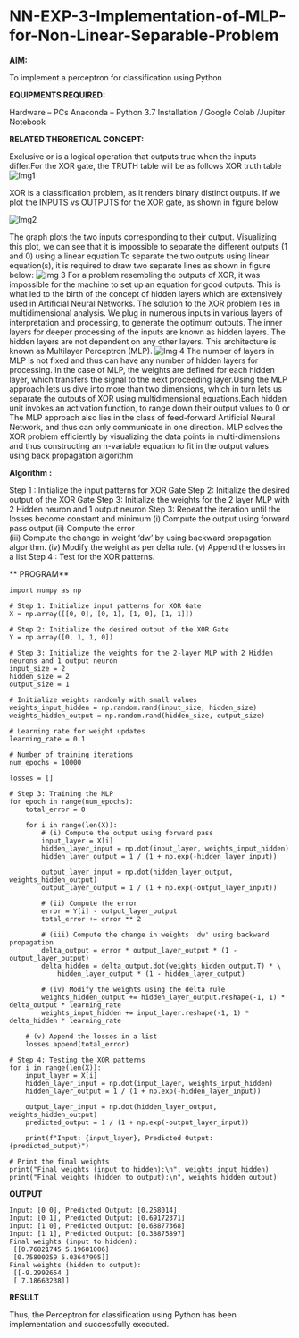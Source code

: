 # NN-EXP-3-Implementation-of-MLP-for-Non-Linear-Separable-Problem
**AIM:**

To implement a perceptron for classification using Python

**EQUIPMENTS REQUIRED:**

Hardware – PCs
Anaconda – Python 3.7 Installation / Google Colab /Jupiter Notebook

**RELATED THEORETICAL CONCEPT:**

Exclusive or is a logical operation that outputs true when the inputs differ.For the XOR gate, the TRUTH table will be as follows
XOR truth table
![Img1](https://user-images.githubusercontent.com/112920679/195774720-35c2ed9d-d484-4485-b608-d809931a28f5.gif)

XOR is a classification problem, as it renders binary distinct outputs. If we plot the INPUTS vs OUTPUTS for the XOR gate, as shown in figure below

![Img2](https://user-images.githubusercontent.com/112920679/195774898-b0c5886b-3d58-4377-b52f-73148a3fe54d.gif)

The graph plots the two inputs corresponding to their output. Visualizing this plot, we can see that it is impossible to separate the different outputs (1 and 0) using a linear equation.To separate the two outputs using linear equation(s), it is required to draw two separate lines as shown in figure below:
![Img 3](https://user-images.githubusercontent.com/112920679/195775012-74683270-561b-4a3a-ac62-cf5ddfcf49ca.gif)
For a problem resembling the outputs of XOR, it was impossible for the machine to set up an equation for good outputs. This is what led to the birth of the concept of hidden layers which are extensively used in Artificial Neural Networks. The solution to the XOR problem lies in multidimensional analysis. We plug in numerous inputs in various layers of interpretation and processing, to generate the optimum outputs.
The inner layers for deeper processing of the inputs are known as hidden layers. The hidden layers are not dependent on any other layers. This architecture is known as Multilayer Perceptron (MLP).
![Img 4](https://user-images.githubusercontent.com/112920679/195775183-1f64fe3d-a60e-4998-b4f5-abce9534689d.gif)
The number of layers in MLP is not fixed and thus can have any number of hidden layers for processing. In the case of MLP, the weights are defined for each hidden layer, which transfers the signal to the next proceeding layer.Using the MLP approach lets us dive into more than two dimensions, which in turn lets us separate the outputs of XOR using multidimensional equations.Each hidden unit invokes an activation function, to range down their output values to 0 or The MLP approach also lies in the class of feed-forward Artificial Neural Network, and thus can only communicate in one direction. MLP solves the XOR problem efficiently by visualizing the data points in multi-dimensions and thus constructing an n-variable equation to fit in the output values using back propagation algorithm

**Algorithm :**

Step 1 : Initialize the input patterns for XOR Gate
Step 2: Initialize the desired output of the XOR Gate
Step 3: Initialize the weights for the 2 layer MLP with 2 Hidden neuron 
              and 1 output neuron
Step 3: Repeat the  iteration  until the losses become constant and 
              minimum
              (i)  Compute the output using forward pass output
              (ii) Compute the error  
		          (iii) Compute the change in weight ‘dw’ by using backward 
                     propagation algorithm.
             (iv) Modify the weight as per delta rule.
             (v)   Append the losses in a list
Step 4 : Test for the XOR patterns.

** PROGRAM** 
```
import numpy as np

# Step 1: Initialize input patterns for XOR Gate
X = np.array([[0, 0], [0, 1], [1, 0], [1, 1]])

# Step 2: Initialize the desired output of the XOR Gate
Y = np.array([0, 1, 1, 0])

# Step 3: Initialize the weights for the 2-layer MLP with 2 Hidden neurons and 1 output neuron
input_size = 2
hidden_size = 2
output_size = 1

# Initialize weights randomly with small values
weights_input_hidden = np.random.rand(input_size, hidden_size)
weights_hidden_output = np.random.rand(hidden_size, output_size)

# Learning rate for weight updates
learning_rate = 0.1

# Number of training iterations
num_epochs = 10000

losses = []

# Step 3: Training the MLP
for epoch in range(num_epochs):
    total_error = 0

    for i in range(len(X)):
        # (i) Compute the output using forward pass
        input_layer = X[i]
        hidden_layer_input = np.dot(input_layer, weights_input_hidden)
        hidden_layer_output = 1 / (1 + np.exp(-hidden_layer_input))

        output_layer_input = np.dot(hidden_layer_output, weights_hidden_output)
        output_layer_output = 1 / (1 + np.exp(-output_layer_input))

        # (ii) Compute the error
        error = Y[i] - output_layer_output
        total_error += error ** 2

        # (iii) Compute the change in weights 'dw' using backward propagation
        delta_output = error * output_layer_output * (1 - output_layer_output)
        delta_hidden = delta_output.dot(weights_hidden_output.T) * \
            hidden_layer_output * (1 - hidden_layer_output)

        # (iv) Modify the weights using the delta rule
        weights_hidden_output += hidden_layer_output.reshape(-1, 1) * delta_output * learning_rate
        weights_input_hidden += input_layer.reshape(-1, 1) * delta_hidden * learning_rate

    # (v) Append the losses in a list
    losses.append(total_error)

# Step 4: Testing the XOR patterns
for i in range(len(X)):
    input_layer = X[i]
    hidden_layer_input = np.dot(input_layer, weights_input_hidden)
    hidden_layer_output = 1 / (1 + np.exp(-hidden_layer_input))

    output_layer_input = np.dot(hidden_layer_output, weights_hidden_output)
    predicted_output = 1 / (1 + np.exp(-output_layer_input))

    print(f"Input: {input_layer}, Predicted Output: {predicted_output}")

# Print the final weights
print("Final weights (input to hidden):\n", weights_input_hidden)
print("Final weights (hidden to output):\n", weights_hidden_output)
```
 **OUTPUT** 
```
Input: [0 0], Predicted Output: [0.258014]
Input: [0 1], Predicted Output: [0.69172371]
Input: [1 0], Predicted Output: [0.68877368]
Input: [1 1], Predicted Output: [0.38875897]
Final weights (input to hidden):
 [[0.76821745 5.19601006]
 [0.75800259 5.03647995]]
Final weights (hidden to output):
 [[-9.2992654 ]
 [ 7.18663238]]
```
**RESULT**

Thus, the Perceptron for classification using Python has been implementation and successfully executed.
